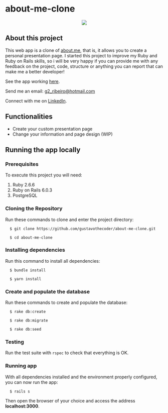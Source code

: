 # about-me-clone

<p align="center">
  <img src="readme/homepage.gif" />
</p>

## About this project
 
This web app is a clone of [about.me](https://about.me/), that is, it allows you to create a personal presentation page. I started this project to improve my Ruby and Ruby on Rails skills, so i will be very happy if you can provide me with any feedback on the project, code, structure or anything you can report that can make me a better developer!

See the app working [here](https://about-me-clone.herokuapp.com/).

Send me an email: g2_ribeiro@hotmail.com

Connect with me on [LinkedIn](https://www.linkedin.com/in/gustavo-ribeiro-488b4a17a/).

## Functionalities
- Create your custom presentation page
- Change your information and page design (WIP)

## Running the app locally
### Prerequisites

To execute this project you will need:
    
  1. Ruby 2.6.6
  2. Ruby on Rails 6.0.3
  3. PostgreSQL

### Cloning the Repository

Run these commands to clone and enter the project directory:

```
  $ git clone https://github.com/gustavothecoder/about-me-clone.git

  $ cd about-me-clone
```

### Installing dependencies

Run this command to install all dependencies:

```
  $ bundle install
  
  $ yarn install
```

### Create and populate the database

Run these commands to create and populate the database:

```
  $ rake db:create
  
  $ rake db:migrate
  
  $ rake db:seed
```

### Testing

Run the test suite with `rspec` to check that everything is OK.

### Running app

With all dependencies installed and the environment properly configured, you can now run the app:

```
  $ rails s
```

Then open the browser of your choice and access the address __localhost:3000__.
